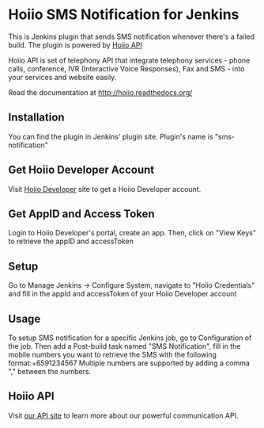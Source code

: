 # Hoiio SMS Notification for Jenkins

This is Jenkins plugin that sends SMS notification whenever there's a failed build. The plugin is powered by [Hoiio API][homepage]

Hoiio API is set of telephony API that integrate telephony services - phone calls, conference, IVR (Interactive Voice Responses), Fax and SMS - into your services and website easily.

Read the documentation at http://hoiio.readthedocs.org/

## Installation

You can find the plugin in Jenkins' plugin site. Plugin's name is "sms-notification"

## Get Hoiio Developer Account

Visit [Hoiio Developer][homepage] site to get a Hoiio Developer account.

## Get AppID and Access Token

Login to Hoiio Developer's portal, create an app. Then, click on "View Keys" to retrieve the appID and accessToken

## Setup

Go to Manage Jenkins -> Configure System, navigate to "Hoiio Credentials" and fill in the appId and accessToken of your Hoiio Developer account

## Usage

To setup SMS notification for a specific Jenkins job, go to Configuration of the job.
Then add a Post-build task named "SMS Notification", fill in the mobile numbers you want to retrieve the SMS with the following format:+6591234567
Multiple numbers are supported by adding a comma "," between the numbers.


## Hoiio API

Visit [our API site][documentation] to learn more about our powerful communication API.


[homepage]:http://developer.hoiio.com/
[documentation]:http://developer.hoiio.com/docs/index.html
[sms_query_status]:http://developer.hoiio.com/docs/sms_status.html

